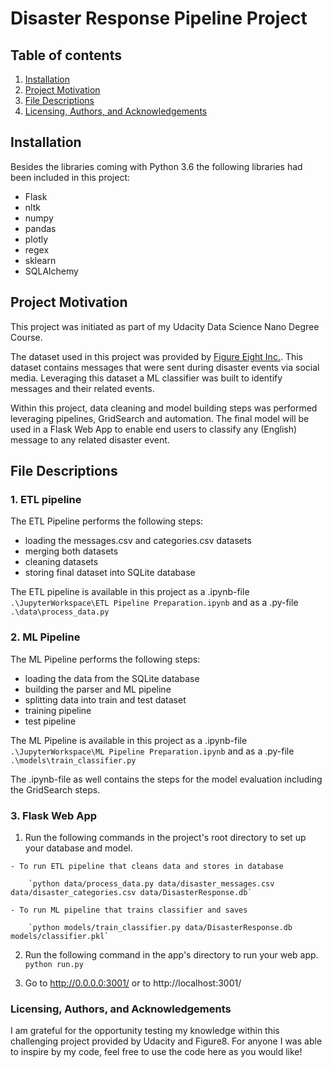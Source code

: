 # Disaster Response Pipeline Project

## Table of contents

1. [Installation](#installation)
2. [Project Motivation](#motivation)
3. [File Descriptions](#files)
4. [Licensing, Authors, and Acknowledgements](#licensing)

## Installation <a name ='installation'></a>
Besides the libraries coming with Python 3.6 the following libraries had been included in this project:
* Flask
* nltk
* numpy
* pandas
* plotly
* regex
* sklearn
* SQLAlchemy

## Project Motivation <a name ='motivation'></a>

This project was initiated as part of my Udacity Data Science Nano Degree Course.

The dataset used in this project was provided by [Figure Eight Inc.](https://en.wikipedia.org/wiki/Figure_Eight_Inc.). This dataset contains messages that were sent during disaster events via social media.
Leveraging this dataset a ML classifier was built to identify messages and their related events.

Within this project, data cleaning and model building steps was performed leveraging pipelines, GridSearch and automation. The final model will be used in a Flask Web App to enable end users to classify any (English) message to any related disaster event.

## File Descriptions <a name ='files'></a>
### 1. ETL pipeline
The ETL Pipeline performs the following steps:
* loading the messages.csv and categories.csv datasets
* merging both datasets
* cleaning datasets
* storing final dataset into SQLite database

The ETL pipeline is available in this project as a .ipynb-file `.\JupyterWorkspace\ETL Pipeline Preparation.ipynb` and as a .py-file `.\data\process_data.py`

### 2. ML Pipeline
The ML Pipeline performs the following steps:
* loading the data from the SQLite database
* building the parser and ML pipeline
* splitting data into train and test dataset
* training pipeline
* test pipeline

The ML Pipeline is available in this project as a .ipynb-file `.\JupyterWorkspace\ML Pipeline Preparation.ipynb` and as a .py-file `.\models\train_classifier.py`

The .ipynb-file as well contains the steps for the model evaluation including the GridSearch steps.

### 3. Flask Web App

  1. Run the following commands in the project's root directory to set up your database and model.

    - To run ETL pipeline that cleans data and stores in database

        `python data/process_data.py data/disaster_messages.csv data/disaster_categories.csv data/DisasterResponse.db`
        
    - To run ML pipeline that trains classifier and saves

        `python models/train_classifier.py data/DisasterResponse.db models/classifier.pkl`

  2. Run the following command in the app's directory to run your web app.
    `python run.py`

  3. Go to http://0.0.0.0:3001/ or to http://localhost:3001/

### Licensing, Authors, and Acknowledgements <a name ='licensing'></a>
I am grateful for the opportunity testing my knowledge within this challenging project provided by Udacity and Figure8. For anyone I was able to inspire by my code, feel free to use the code here as you would like!
